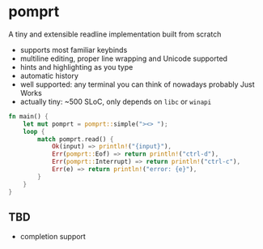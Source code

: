# pomprt

A tiny and extensible readline implementation built from scratch

- supports most familiar keybinds
- multiline editing, proper line wrapping and Unicode supported
- hints and highlighting as you type
- automatic history
- well supported: any terminal you can think of nowadays probably Just Works
- actually tiny: ~500 SLoC, only depends on `libc` or `winapi`

```rust
fn main() {
    let mut pomprt = pomprt::simple("><> ");
    loop {
        match pomprt.read() {
            Ok(input) => println!("{input}"),
            Err(pomprt::Eof) => return println!("ctrl-d"),
            Err(pomprt::Interrupt) => return println!("ctrl-c"),
            Err(e) => return println!("error: {e}"),
        }
    }
}
```

## TBD

- completion support
